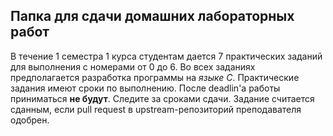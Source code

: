 ## Папка для сдачи домашних лабораторных работ

В течение 1 семестра 1 курса студентам дается 7 практических заданий для выполнения с номерами от 0 до 6.
Во всех заданиях предполагается разработка программы на *языке С*.
Практические задания имеют сроки по выполнению. После deadlin'а работы приниматься **не будут**. Следите за сроками сдачи.
Задание считается сданным, если pull request в upstream-репозиторий преподавателя одобрен.
